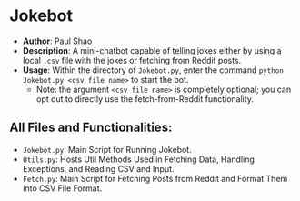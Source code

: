 # Jokebot

* **Author**: Paul Shao
* **Description**: A mini-chatbot capable of telling jokes either by using a local `.csv` file with the jokes or fetching from Reddit posts.
* **Usage**: Within the directory of `Jokebot.py`, enter the command `python Jokebot.py <csv file name>` to start the bot.
  * Note: the argument `<csv file name>` is completely optional; you can opt out to directly use the fetch-from-Reddit     functionality.

## All Files and Functionalities:
* `Jokebot.py`: Main Script for Running Jokebot.
* `Utils.py`: Hosts Util Methods Used in Fetching Data, Handling Exceptions, and Reading CSV and Input.
* `Fetch.py`: Main Script for Fetching Posts from Reddit and Format Them into CSV File Format.
